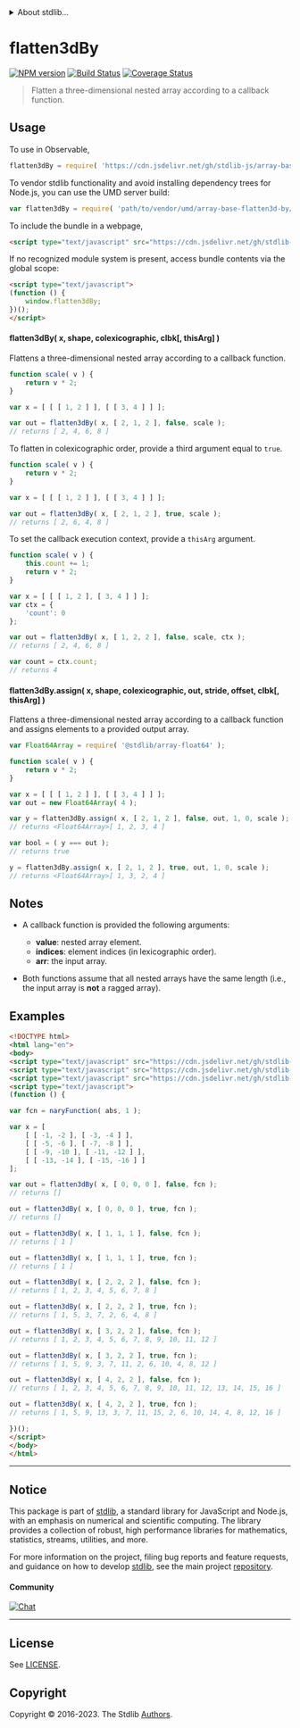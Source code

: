 <!--

@license Apache-2.0

Copyright (c) 2023 The Stdlib Authors.

Licensed under the Apache License, Version 2.0 (the "License");
you may not use this file except in compliance with the License.
You may obtain a copy of the License at

   http://www.apache.org/licenses/LICENSE-2.0

Unless required by applicable law or agreed to in writing, software
distributed under the License is distributed on an "AS IS" BASIS,
WITHOUT WARRANTIES OR CONDITIONS OF ANY KIND, either express or implied.
See the License for the specific language governing permissions and
limitations under the License.

-->

<!-- lint disable maximum-heading-length -->


<details>
  <summary>
    About stdlib...
  </summary>
  <p>We believe in a future in which the web is a preferred environment for numerical computation. To help realize this future, we've built stdlib. stdlib is a standard library, with an emphasis on numerical and scientific computation, written in JavaScript (and C) for execution in browsers and in Node.js.</p>
  <p>The library is fully decomposable, being architected in such a way that you can swap out and mix and match APIs and functionality to cater to your exact preferences and use cases.</p>
  <p>When you use stdlib, you can be absolutely certain that you are using the most thorough, rigorous, well-written, studied, documented, tested, measured, and high-quality code out there.</p>
  <p>To join us in bringing numerical computing to the web, get started by checking us out on <a href="https://github.com/stdlib-js/stdlib">GitHub</a>, and please consider <a href="https://opencollective.com/stdlib">financially supporting stdlib</a>. We greatly appreciate your continued support!</p>
</details>

# flatten3dBy

[![NPM version][npm-image]][npm-url] [![Build Status][test-image]][test-url] [![Coverage Status][coverage-image]][coverage-url] <!-- [![dependencies][dependencies-image]][dependencies-url] -->

> Flatten a three-dimensional nested array according to a callback function.



<section class="usage">

## Usage

To use in Observable,

```javascript
flatten3dBy = require( 'https://cdn.jsdelivr.net/gh/stdlib-js/array-base-flatten3d-by@umd/browser.js' )
```

To vendor stdlib functionality and avoid installing dependency trees for Node.js, you can use the UMD server build:

```javascript
var flatten3dBy = require( 'path/to/vendor/umd/array-base-flatten3d-by/index.js' )
```

To include the bundle in a webpage,

```html
<script type="text/javascript" src="https://cdn.jsdelivr.net/gh/stdlib-js/array-base-flatten3d-by@umd/browser.js"></script>
```

If no recognized module system is present, access bundle contents via the global scope:

```html
<script type="text/javascript">
(function () {
    window.flatten3dBy;
})();
</script>
```

#### flatten3dBy( x, shape, colexicographic, clbk\[, thisArg] )

Flattens a three-dimensional nested array according to a callback function.

```javascript
function scale( v ) {
    return v * 2;
}

var x = [ [ [ 1, 2 ] ], [ [ 3, 4 ] ] ];

var out = flatten3dBy( x, [ 2, 1, 2 ], false, scale );
// returns [ 2, 4, 6, 8 ]
```

To flatten in colexicographic order, provide a third argument equal to `true`.

```javascript
function scale( v ) {
    return v * 2;
}

var x = [ [ [ 1, 2 ] ], [ [ 3, 4 ] ] ];

var out = flatten3dBy( x, [ 2, 1, 2 ], true, scale );
// returns [ 2, 6, 4, 8 ]
```

To set the callback execution context, provide a `thisArg` argument.

<!-- eslint-disable no-invalid-this -->

```javascript
function scale( v ) {
    this.count += 1;
    return v * 2;
}

var x = [ [ [ 1, 2 ], [ 3, 4 ] ] ];
var ctx = {
    'count': 0
};

var out = flatten3dBy( x, [ 1, 2, 2 ], false, scale, ctx );
// returns [ 2, 4, 6, 8 ]

var count = ctx.count;
// returns 4
```

#### flatten3dBy.assign( x, shape, colexicographic, out, stride, offset, clbk\[, thisArg] )

Flattens a three-dimensional nested array according to a callback function and assigns elements to a provided output array.

```javascript
var Float64Array = require( '@stdlib/array-float64' );

function scale( v ) {
    return v * 2;
}

var x = [ [ [ 1, 2 ] ], [ [ 3, 4 ] ] ];
var out = new Float64Array( 4 );

var y = flatten3dBy.assign( x, [ 2, 1, 2 ], false, out, 1, 0, scale );
// returns <Float64Array>[ 1, 2, 3, 4 ]

var bool = ( y === out );
// returns true

y = flatten3dBy.assign( x, [ 2, 1, 2 ], true, out, 1, 0, scale );
// returns <Float64Array>[ 1, 3, 2, 4 ]
```

</section>

<!-- /.usage -->

<section class="notes">

## Notes

-   A callback function is provided the following arguments:

    -   **value**: nested array element.
    -   **indices**: element indices (in lexicographic order).
    -   **arr**: the input array.

-   Both functions assume that all nested arrays have the same length (i.e., the input array is **not** a ragged array).

</section>

<!-- /.notes -->

<section class="examples">

## Examples

<!-- eslint no-undef: "error" -->

```html
<!DOCTYPE html>
<html lang="en">
<body>
<script type="text/javascript" src="https://cdn.jsdelivr.net/gh/stdlib-js/utils-nary-function@umd/browser.js"></script>
<script type="text/javascript" src="https://cdn.jsdelivr.net/gh/stdlib-js/math-base-special-abs@umd/browser.js"></script>
<script type="text/javascript" src="https://cdn.jsdelivr.net/gh/stdlib-js/array-base-flatten3d-by@umd/browser.js"></script>
<script type="text/javascript">
(function () {

var fcn = naryFunction( abs, 1 );

var x = [
    [ [ -1, -2 ], [ -3, -4 ] ],
    [ [ -5, -6 ], [ -7, -8 ] ],
    [ [ -9, -10 ], [ -11, -12 ] ],
    [ [ -13, -14 ], [ -15, -16 ] ]
];

var out = flatten3dBy( x, [ 0, 0, 0 ], false, fcn );
// returns []

out = flatten3dBy( x, [ 0, 0, 0 ], true, fcn );
// returns []

out = flatten3dBy( x, [ 1, 1, 1 ], false, fcn );
// returns [ 1 ]

out = flatten3dBy( x, [ 1, 1, 1 ], true, fcn );
// returns [ 1 ]

out = flatten3dBy( x, [ 2, 2, 2 ], false, fcn );
// returns [ 1, 2, 3, 4, 5, 6, 7, 8 ]

out = flatten3dBy( x, [ 2, 2, 2 ], true, fcn );
// returns [ 1, 5, 3, 7, 2, 6, 4, 8 ]

out = flatten3dBy( x, [ 3, 2, 2 ], false, fcn );
// returns [ 1, 2, 3, 4, 5, 6, 7, 8, 9, 10, 11, 12 ]

out = flatten3dBy( x, [ 3, 2, 2 ], true, fcn );
// returns [ 1, 5, 9, 3, 7, 11, 2, 6, 10, 4, 8, 12 ]

out = flatten3dBy( x, [ 4, 2, 2 ], false, fcn );
// returns [ 1, 2, 3, 4, 5, 6, 7, 8, 9, 10, 11, 12, 13, 14, 15, 16 ]

out = flatten3dBy( x, [ 4, 2, 2 ], true, fcn );
// returns [ 1, 5, 9, 13, 3, 7, 11, 15, 2, 6, 10, 14, 4, 8, 12, 16 ]

})();
</script>
</body>
</html>
```

</section>

<!-- /.examples -->

<!-- Section for related `stdlib` packages. Do not manually edit this section, as it is automatically populated. -->

<section class="related">

</section>

<!-- /.related -->

<!-- Section for all links. Make sure to keep an empty line after the `section` element and another before the `/section` close. -->


<section class="main-repo" >

* * *

## Notice

This package is part of [stdlib][stdlib], a standard library for JavaScript and Node.js, with an emphasis on numerical and scientific computing. The library provides a collection of robust, high performance libraries for mathematics, statistics, streams, utilities, and more.

For more information on the project, filing bug reports and feature requests, and guidance on how to develop [stdlib][stdlib], see the main project [repository][stdlib].

#### Community

[![Chat][chat-image]][chat-url]

---

## License

See [LICENSE][stdlib-license].


## Copyright

Copyright &copy; 2016-2023. The Stdlib [Authors][stdlib-authors].

</section>

<!-- /.stdlib -->

<!-- Section for all links. Make sure to keep an empty line after the `section` element and another before the `/section` close. -->

<section class="links">

[npm-image]: http://img.shields.io/npm/v/@stdlib/array-base-flatten3d-by.svg
[npm-url]: https://npmjs.org/package/@stdlib/array-base-flatten3d-by

[test-image]: https://github.com/stdlib-js/array-base-flatten3d-by/actions/workflows/test.yml/badge.svg?branch=main
[test-url]: https://github.com/stdlib-js/array-base-flatten3d-by/actions/workflows/test.yml?query=branch:main

[coverage-image]: https://img.shields.io/codecov/c/github/stdlib-js/array-base-flatten3d-by/main.svg
[coverage-url]: https://codecov.io/github/stdlib-js/array-base-flatten3d-by?branch=main

<!--

[dependencies-image]: https://img.shields.io/david/stdlib-js/array-base-flatten3d-by.svg
[dependencies-url]: https://david-dm.org/stdlib-js/array-base-flatten3d-by/main

-->

[chat-image]: https://img.shields.io/gitter/room/stdlib-js/stdlib.svg
[chat-url]: https://app.gitter.im/#/room/#stdlib-js_stdlib:gitter.im

[stdlib]: https://github.com/stdlib-js/stdlib

[stdlib-authors]: https://github.com/stdlib-js/stdlib/graphs/contributors

[umd]: https://github.com/umdjs/umd
[es-module]: https://developer.mozilla.org/en-US/docs/Web/JavaScript/Guide/Modules

[deno-url]: https://github.com/stdlib-js/array-base-flatten3d-by/tree/deno
[umd-url]: https://github.com/stdlib-js/array-base-flatten3d-by/tree/umd
[esm-url]: https://github.com/stdlib-js/array-base-flatten3d-by/tree/esm
[branches-url]: https://github.com/stdlib-js/array-base-flatten3d-by/blob/main/branches.md

[stdlib-license]: https://raw.githubusercontent.com/stdlib-js/array-base-flatten3d-by/main/LICENSE

</section>

<!-- /.links -->

